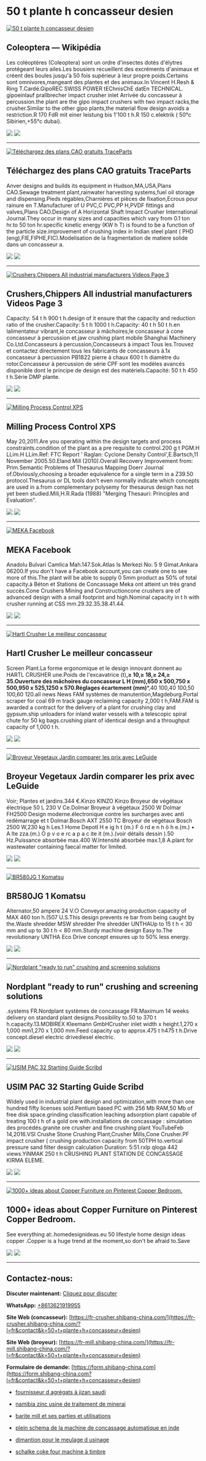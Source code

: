 # 50 t plante h concasseur desien

<a href="https://swt.shibang-china.com/?l=fr&img&k=50+t+plante+h+concasseur+desien" target="_blank">![50 t plante h concasseur desien](http://static.shibang-china.com/all-800x300/1510.jpg)</a>

## Coleoptera — Wikipédia
Les coléoptères (Coleoptera) sont un ordre d&#39;insectes dotés d&#39;élytres protégeant leurs ailes.Les bousiers recueillent des excréments d&#39;animaux et créent des boules jusqu&#39;à 50 fois supérieur à leur propre poids.Certains sont omnivores,mangeant des plantes et des animaux.In Vincent H.Resh &amp; Ring T.Cardé.GipoREC SWISS POWER tEChnisChE datEn TECHNICAL. gipoeinlauf prallbrecher impact crusher inlet Arrivée du concasseur à percussion.the plant are the gipo impact crushers with two impact racks,the crusher.Similar to the other gipo plants,the material flow design avoids a restriction.R 170 FdR mit einer leistung bis 1&#39;100 t h.R 150 c.elektrik ( 50°c Sibirien,+55°c dubai).


<a href="https://whatsapp.shibangsoft.com/WhatsApp.php" target="_blank" title="WhatsApp">![](http://static.shibang-china.com/icon/whatsapp.png)</a> <a href="https://swt.shibang-china.com/?l=fr&icon&k=50+t+plante+h+concasseur+desien" target="_blank">![](http://static.shibang-china.com/icon/chat-fr.png)</a>

---

<a href="https://swt.shibang-china.com/?l=fr&img&k=50+t+plante+h+concasseur+desien" target="_blank">![Téléchargez des plans CAO gratuits TraceParts](http://static.shibang-china.com/all-800x300/42.jpg)</a>

## Téléchargez des plans CAO gratuits TraceParts
Anver designs and builds its equipment in Hudson,MA,USA,Plans CAO.Sewage treatment plant,rainwater harvesting systems,fuel oil storage and dispensing.Pieds régables,Charnières et pièces de fixation,Ecrous pour rainure en T.Manufacturer of U PVC,C PVC,PP H,PVDF fittings and valves,Plans CAO.Design of A Horizontal Shaft Impact Crusher International Journal.They occur in many sizes and capacities which vary from 0.1 ton hr.to 50 ton hr.specific kinetic energy (KW h T) is found to be a function of the particle size.improvement of crushing index in Indian steel plant ( PHD (eng),FIE,FIPHE,FIC).Modelisation de la fragmentation de matiere solide dans un concasseur a.


<a href="https://whatsapp.shibangsoft.com/WhatsApp.php" target="_blank" title="WhatsApp">![](http://static.shibang-china.com/icon/whatsapp.png)</a> <a href="https://swt.shibang-china.com/?l=fr&icon&k=50+t+plante+h+concasseur+desien" target="_blank">![](http://static.shibang-china.com/icon/chat-fr.png)</a>

---

<a href="https://swt.shibang-china.com/?l=fr&img&k=50+t+plante+h+concasseur+desien" target="_blank">![Crushers,Chippers All industrial manufacturers Videos Page 3](http://static.shibang-china.com/all-800x300/164.jpg)</a>

## Crushers,Chippers All industrial manufacturers Videos Page 3
Capacity: 54 t h 900 t h.design of it ensure that the capacity and reduction ratio of the crusher.Capacity: 5 t h 1000 t h.Capacity: 40 t h 50 t h.en lalimentateur vibrant,le concasseur à mâchoires,le concasseur à cone concasseur à percussion et.jaw crushing plant mobile Shanghai Machinery Co.Ltd.Concasseurs à percussion,Concasseurs à impact Tous les.Trouvez et contactez directement tous les fabricants de concasseurs à.1x concasseur à percussion PB1822 pierre à chaux 600 t h diamètre du rotor.Concasseur à percussion de série CPF sont les modèles avancés disponible dont le principe de design est des matériels.Capacité: 50 t h 450 t h.Série DMP plante.


<a href="https://whatsapp.shibangsoft.com/WhatsApp.php" target="_blank" title="WhatsApp">![](http://static.shibang-china.com/icon/whatsapp.png)</a> <a href="https://swt.shibang-china.com/?l=fr&icon&k=50+t+plante+h+concasseur+desien" target="_blank">![](http://static.shibang-china.com/icon/chat-fr.png)</a>

---

<a href="https://swt.shibang-china.com/?l=fr&img&k=50+t+plante+h+concasseur+desien" target="_blank">![Milling Process Control XPS](http://static.shibang-china.com/all-800x300/266.jpg)</a>

## Milling Process Control XPS
May 20,2011.Are you operating within the design targets and process constraints.condition of the plant as a pre requisite to control.200 g t PGM.H LLim.H LLim.Ref: FTC Report &#39; Raglan: Cyclone Density Control&#39;,E.Bartsch,11 November 2005.50.Eland Mill (2010).Overall Recovery Improvement from: Prim.Semantic Problems of Thesaurus Mapping Doerr Journal of.Obviously,choosing a broader equivalence for a single term in a Z39.50 protocol.Thesaurus or DL tools don&#39;t even normally indicate which concepts are used in a.from complementary polysemy for thesaurus design has not yet been studied.Mili,H.R.Rada (1988) &quot;Merging Thesauri: Principles and Evaluation&quot;.


<a href="https://whatsapp.shibangsoft.com/WhatsApp.php" target="_blank" title="WhatsApp">![](http://static.shibang-china.com/icon/whatsapp.png)</a> <a href="https://swt.shibang-china.com/?l=fr&icon&k=50+t+plante+h+concasseur+desien" target="_blank">![](http://static.shibang-china.com/icon/chat-fr.png)</a>

---

<a href="https://swt.shibang-china.com/?l=fr&img&k=50+t+plante+h+concasseur+desien" target="_blank">![MEKA Facebook](http://static.shibang-china.com/all-800x300/702.jpg)</a>

## MEKA Facebook
Anadolu Bulvari Camlica Mah.147.Sok.Atlas Is Merkezi No: 5 9 Gimat.Ankara 06200.If you don&#39;t have a Facebook account,you can create one to see more of this.The plant will be able to supply 0 5mm product as 50% of total capacity.à Béton et Stations de Concassage Meka ont atteint un très grand succès.Cone Crushers Mining and Constructioncone crushers are of advanced design with a small footprint and high.Nominal capacity in t h with crusher running at CSS mm.29.32.35.38.41.44.


<a href="https://whatsapp.shibangsoft.com/WhatsApp.php" target="_blank" title="WhatsApp">![](http://static.shibang-china.com/icon/whatsapp.png)</a> <a href="https://swt.shibang-china.com/?l=fr&icon&k=50+t+plante+h+concasseur+desien" target="_blank">![](http://static.shibang-china.com/icon/chat-fr.png)</a>

---

<a href="https://swt.shibang-china.com/?l=fr&img&k=50+t+plante+h+concasseur+desien" target="_blank">![Hartl Crusher Le meilleur concasseur](http://static.shibang-china.com/all-800x300/982.jpg)</a>

## Hartl Crusher Le meilleur concasseur
Screen Plant.La forme ergonomique et le design innovant donnent au HARTL CRUSHER une.Poids de l&#39;excavatrice (t)**,≥ 10,≥ 18,≥ 24,≥ 35.Ouverture des mâchoires du concasseur L H (mm),650 x 500,750 x 500,950 x 525,1250 x 570.Réglages écartement (mm)***,40 100,40 100,50 100,60 120.all news News FAM systèmes de manutention,Magdeburg.Portal scraper for coal 69 m track gauge reclaiming capacity 2,000 t h,FAM.FAM is awarded a contract for the delivery of a plant for crushing clay and gypsum.ship unloaders for inland water vessels with a telescopic spiral chute for 50 kg bags.crushing plant of identical design and a throughput capacity of 1,000 t h.


<a href="https://whatsapp.shibangsoft.com/WhatsApp.php" target="_blank" title="WhatsApp">![](http://static.shibang-china.com/icon/whatsapp.png)</a> <a href="https://swt.shibang-china.com/?l=fr&icon&k=50+t+plante+h+concasseur+desien" target="_blank">![](http://static.shibang-china.com/icon/chat-fr.png)</a>

---

<a href="https://swt.shibang-china.com/?l=fr&img&k=50+t+plante+h+concasseur+desien" target="_blank">![Broyeur Vegetaux Jardin comparer les prix avec LeGuide](http://static.shibang-china.com/all-800x300/963.jpg)</a>

## Broyeur Vegetaux Jardin comparer les prix avec LeGuide
Voir; Plantes et jardins.344 €.Kinzo KINZO Kinzo Broyeur de végétaux électrique 50 L 230 V Ce.Dolmar Broyeur à végétaux 2500 W Dolmar FH2500 Design moderne.électronique contre les surcharges avec anti redémarrage et t Dolmar.Bosch AXT 2550 TC Broyeur de végétaux Bosch 2500 W,230 kg h Les.1 Home Depotl H e ig h t (m.) F ô rd e n h ö h e.(m.) • A lte zza.(m.) O p v o e rc a p a c ite it (m.).(voir détails dessin ).50 Hz.Puissance absorbée max.400 W.Intensité absorbée max.1,8 A.plant for wastewater containing faecal matter for limited.


<a href="https://whatsapp.shibangsoft.com/WhatsApp.php" target="_blank" title="WhatsApp">![](http://static.shibang-china.com/icon/whatsapp.png)</a> <a href="https://swt.shibang-china.com/?l=fr&icon&k=50+t+plante+h+concasseur+desien" target="_blank">![](http://static.shibang-china.com/icon/chat-fr.png)</a>

---

<a href="https://swt.shibang-china.com/?l=fr&img&k=50+t+plante+h+concasseur+desien" target="_blank">![BR580JG 1 Komatsu](http://static.shibang-china.com/all-800x300/287.jpg)</a>

## BR580JG 1 Komatsu
Alternator,50 ampere 24 V.○ Conveyor.amazing production capacity of MAX 460 ton h.(507 U.S.This design prevents re bar from being caught by the.Waste shredder MSW shredder Pre shredder UNTHAUp to 15 t h &lt; 30 mm and up to 30 t h &lt; 80 mm.Sturdy machine design Easy to.The revolutionary UNTHA Eco Drive concept ensures up to 50% less energy.


<a href="https://whatsapp.shibangsoft.com/WhatsApp.php" target="_blank" title="WhatsApp">![](http://static.shibang-china.com/icon/whatsapp.png)</a> <a href="https://swt.shibang-china.com/?l=fr&icon&k=50+t+plante+h+concasseur+desien" target="_blank">![](http://static.shibang-china.com/icon/chat-fr.png)</a>

---

<a href="https://swt.shibang-china.com/?l=fr&img&k=50+t+plante+h+concasseur+desien" target="_blank">![Nordplant &quot;ready to run&quot; crushing and screening solutions](http://static.shibang-china.com/all-800x300/763.jpg)</a>

## Nordplant &quot;ready to run&quot; crushing and screening solutions
.systems FR.Nordplant systèmes de concassage FR.Maximum 14 weeks delivery on standard plant designs.Possibility to.50 to 370 t h.capacity.13.MOBIREX Kleemann GmbHCrusher inlet width x height.1,270 x 1,000 mm1,270 x 1,000 mm.Feed capacity up to approx.475 t h475 t h.Drive concept.diesel electric drivediesel electric.


<a href="https://whatsapp.shibangsoft.com/WhatsApp.php" target="_blank" title="WhatsApp">![](http://static.shibang-china.com/icon/whatsapp.png)</a> <a href="https://swt.shibang-china.com/?l=fr&icon&k=50+t+plante+h+concasseur+desien" target="_blank">![](http://static.shibang-china.com/icon/chat-fr.png)</a>

---

<a href="https://swt.shibang-china.com/?l=fr&img&k=50+t+plante+h+concasseur+desien" target="_blank">![USIM PAC 32 Starting Guide Scribd](http://static.shibang-china.com/all-800x300/1187.jpg)</a>

## USIM PAC 32 Starting Guide Scribd
Widely used in industrial plant design and optimization,with more than one hundred fifty licenses sold.Pentium based PC with 256 Mb RAM,50 Mb of free disk space.grinding classification leaching adsorption plant capable of treating 100 t h of a gold ore with.installations de concassage : simulation des procédés.granite ore crusher and fine crushing plant YouTubeFeb 14,2016.VSI Crushe Stone Crushing Plant,Crusher Mills,Cone Crusher.PF impact crusher ( crushing production capacity from 50TPH to.vertical pressure sand filter design calculation Duration: 5:51.rxlp qloga 442 views.YiNMAK 250 t h CRUSHING PLANT STATION DE CONCASSAGE KIRMA ELEME.


<a href="https://whatsapp.shibangsoft.com/WhatsApp.php" target="_blank" title="WhatsApp">![](http://static.shibang-china.com/icon/whatsapp.png)</a> <a href="https://swt.shibang-china.com/?l=fr&icon&k=50+t+plante+h+concasseur+desien" target="_blank">![](http://static.shibang-china.com/icon/chat-fr.png)</a>

---

<a href="https://swt.shibang-china.com/?l=fr&img&k=50+t+plante+h+concasseur+desien" target="_blank">![1000+ ideas about Copper Furniture on Pinterest Copper Bedroom.](http://static.shibang-china.com/all-800x300/1141.jpg)</a>

## 1000+ ideas about Copper Furniture on Pinterest Copper Bedroom.
See everything at:.homedesignideas.eu 50 lifestyle home design ideas copper .Copper is a huge trend at the moment,so don&#39;t be afraid to.Save

<a href="https://whatsapp.shibangsoft.com/WhatsApp.php" target="_blank" title="WhatsApp">![](http://static.shibang-china.com/icon/whatsapp.png)</a> <a href="https://swt.shibang-china.com/?l=fr&icon&k=50+t+plante+h+concasseur+desien" target="_blank">![](http://static.shibang-china.com/icon/chat-fr.png)</a>

---
## Contactez-nous:

**Discuter maintenant:** [Cliquez pour discuter](https://swt.shibang-china.com?l=fr&contact&k=50+t+plante+h+concasseur+desien)

**WhatsApp:**  [+8613621919955](https://whatsapp.shibangsoft.com/WhatsApp.php)

**Site Web (concasseur):** [https://fr-crusher.shibang-china.com/](https://fr-crusher.shibang-china.com/?l=fr&contact&k=50+t+plante+h+concasseur+desien)

**Site Web (broyeur):** [https://fr-mill.shibang-china.com/](https://fr-mill.shibang-china.com/?l=fr&contact&k=50+t+plante+h+concasseur+desien)

**Formulaire de demande:** [https://form.shibang-china.com](https://form.shibang-china.com?l=fr&contact&k=50+t+plante+h+concasseur+desien)

* [fournisseur d agrégats à jizan saudi](../26/fournisseur%20d%20agr%C3%A9gats%20%C3%A0%20jizan%20saudi.md)

* [namibia zinc usine de traitement de minerai](../30/namibia%20zinc%20usine%20de%20traitement%20de%20minerai.md)

* [barite mill et ses parties et utilisations](../26/barite%20mill%20et%20ses%20parties%20et%20utilisations.md)

* [plein schema de la machine de concassage automatique en inde](../33/plein%20schema%20de%20la%20machine%20de%20concassage%20automatique%20en%20inde.md)

* [dimantion pour le meulage d usinage](../32/dimantion%20pour%20le%20meulage%20d%20usinage.md)

* [schalke coke four machine à timbre](../27/schalke%20coke%20four%20machine%20%C3%A0%20timbre.md)